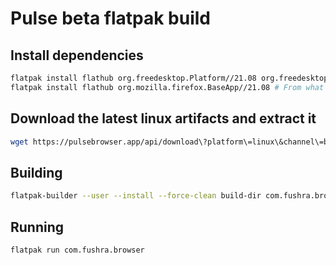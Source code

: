# Pulse beta flatpak build

## Install dependencies

```sh
flatpak install flathub org.freedesktop.Platform//21.08 org.freedesktop.Sdk//21.08
flatpak install flathub org.mozilla.firefox.BaseApp//21.08 # From what I can tell, provides precompiled binaries for a bunch of stuff
```

## Download the latest linux artifacts and extract it

```sh
wget https://pulsebrowser.app/api/download\?platform\=linux\&channel\=beta -O pulse-browser.tar.bz2
```

## Building

```sh
flatpak-builder --user --install --force-clean build-dir com.fushra.browser.yml
```

## Running

```sh
flatpak run com.fushra.browser
```

